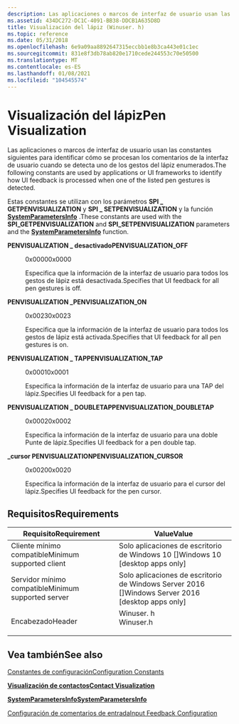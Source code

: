 ```yaml
---
description: Las aplicaciones o marcos de interfaz de usuario usan las constantes siguientes para identificar cómo se procesan los comentarios de la interfaz de usuario cuando se detecta uno de los gestos del lápiz enumerados.
ms.assetid: 434DC272-DC1C-4091-BB38-DDCB1A635D8D
title: Visualización del lápiz (Winuser. h)
ms.topic: reference
ms.date: 05/31/2018
ms.openlocfilehash: 6e9a09aa8892647315eccbb1e8b3ca443e01c1ec
ms.sourcegitcommit: 831e8f3db78ab820e1710cede244553c70e50500
ms.translationtype: MT
ms.contentlocale: es-ES
ms.lasthandoff: 01/08/2021
ms.locfileid: "104545574"
---
```

# <a name="pen-visualization"></a><span data-ttu-id="38852-103">Visualización del lápiz</span><span class="sxs-lookup"><span data-stu-id="38852-103">Pen Visualization</span></span>

<span data-ttu-id="38852-104">Las aplicaciones o marcos de interfaz de usuario usan las constantes siguientes para identificar cómo se procesan los comentarios de la interfaz de usuario cuando se detecta uno de los gestos del lápiz enumerados.</span><span class="sxs-lookup"><span data-stu-id="38852-104">The following constants are used by applications or UI frameworks to identify how UI feedback is processed when one of the listed pen gestures is detected.</span></span>

<span data-ttu-id="38852-105">Estas constantes se utilizan con los parámetros **SPI \_ GETPENVISUALIZATION** y **SPI \_ SETPENVISUALIZATION** y la función [**SystemParametersInfo**](/windows/win32/api/winuser/nf-winuser-systemparametersinfoa) .</span><span class="sxs-lookup"><span data-stu-id="38852-105">These constants are used with the **SPI\_GETPENVISUALIZATION** and **SPI\_SETPENVISUALIZATION** parameters and the [**SystemParametersInfo**](/windows/win32/api/winuser/nf-winuser-systemparametersinfoa) function.</span></span>

<dl> <dt>

<span data-ttu-id="38852-106"><span id="PENVISUALIZATION_OFF"></span><span id="penvisualization_off"></span>**PENVISUALIZATION \_ desactivado**</span><span class="sxs-lookup"><span data-stu-id="38852-106"><span id="PENVISUALIZATION_OFF"></span><span id="penvisualization_off"></span>**PENVISUALIZATION\_OFF**</span></span>
</dt> <dd> <dl> <dt>

<span data-ttu-id="38852-107">0x0000</span><span class="sxs-lookup"><span data-stu-id="38852-107">0x0000</span></span>
</dt> <dt>



<span data-ttu-id="38852-108">Especifica que la información de la interfaz de usuario para todos los gestos de lápiz está desactivada.</span><span class="sxs-lookup"><span data-stu-id="38852-108">Specifies that UI feedback for all pen gestures is off.</span></span>


</dt> </dl> </dd> <dt>

<span data-ttu-id="38852-109"><span id="PENVISUALIZATION_ON"></span><span id="penvisualization_on"></span>**PENVISUALIZATION \_**</span><span class="sxs-lookup"><span data-stu-id="38852-109"><span id="PENVISUALIZATION_ON"></span><span id="penvisualization_on"></span>**PENVISUALIZATION\_ON**</span></span>
</dt> <dd> <dl> <dt>

<span data-ttu-id="38852-110">0x0023</span><span class="sxs-lookup"><span data-stu-id="38852-110">0x0023</span></span>
</dt> <dt>



<span data-ttu-id="38852-111">Especifica que la información de la interfaz de usuario para todos los gestos de lápiz está activada.</span><span class="sxs-lookup"><span data-stu-id="38852-111">Specifies that UI feedback for all pen gestures is on.</span></span>


</dt> </dl> </dd> <dt>

<span data-ttu-id="38852-112"><span id="PENVISUALIZATION_TAP"></span><span id="penvisualization_tap"></span>**PENVISUALIZATION \_ TAP**</span><span class="sxs-lookup"><span data-stu-id="38852-112"><span id="PENVISUALIZATION_TAP"></span><span id="penvisualization_tap"></span>**PENVISUALIZATION\_TAP**</span></span>
</dt> <dd> <dl> <dt>

<span data-ttu-id="38852-113">0x0001</span><span class="sxs-lookup"><span data-stu-id="38852-113">0x0001</span></span>
</dt> <dt>



<span data-ttu-id="38852-114">Especifica la información de la interfaz de usuario para una TAP del lápiz.</span><span class="sxs-lookup"><span data-stu-id="38852-114">Specifies UI feedback for a pen tap.</span></span>


</dt> </dl> </dd> <dt>

<span data-ttu-id="38852-115"><span id="PENVISUALIZATION_DOUBLETAP"></span><span id="penvisualization_doubletap"></span>**PENVISUALIZATION \_ DOUBLETAP**</span><span class="sxs-lookup"><span data-stu-id="38852-115"><span id="PENVISUALIZATION_DOUBLETAP"></span><span id="penvisualization_doubletap"></span>**PENVISUALIZATION\_DOUBLETAP**</span></span>
</dt> <dd> <dl> <dt>

<span data-ttu-id="38852-116">0x0002</span><span class="sxs-lookup"><span data-stu-id="38852-116">0x0002</span></span>
</dt> <dt>



<span data-ttu-id="38852-117">Especifica la información de la interfaz de usuario para una doble Punte de lápiz.</span><span class="sxs-lookup"><span data-stu-id="38852-117">Specifies UI feedback for a pen double tap.</span></span>


</dt> </dl> </dd> <dt>

<span data-ttu-id="38852-118"><span id="PENVISUALIZATION_CURSOR"></span><span id="penvisualization_cursor"></span>**\_cursor PENVISUALIZATION**</span><span class="sxs-lookup"><span data-stu-id="38852-118"><span id="PENVISUALIZATION_CURSOR"></span><span id="penvisualization_cursor"></span>**PENVISUALIZATION\_CURSOR**</span></span>
</dt> <dd> <dl> <dt>

<span data-ttu-id="38852-119">0x0020</span><span class="sxs-lookup"><span data-stu-id="38852-119">0x0020</span></span>
</dt> <dt>



<span data-ttu-id="38852-120">Especifica la información de la interfaz de usuario para el cursor del lápiz.</span><span class="sxs-lookup"><span data-stu-id="38852-120">Specifies UI feedback for the pen cursor.</span></span>


</dt> </dl> </dd> </dl>

## <a name="requirements"></a><span data-ttu-id="38852-121">Requisitos</span><span class="sxs-lookup"><span data-stu-id="38852-121">Requirements</span></span>



| <span data-ttu-id="38852-122">Requisito</span><span class="sxs-lookup"><span data-stu-id="38852-122">Requirement</span></span> | <span data-ttu-id="38852-123">Value</span><span class="sxs-lookup"><span data-stu-id="38852-123">Value</span></span> |
|-------------------------------------|--------------------------------------------------------------------------------------|
| <span data-ttu-id="38852-124">Cliente mínimo compatible</span><span class="sxs-lookup"><span data-stu-id="38852-124">Minimum supported client</span></span><br/> | <span data-ttu-id="38852-125">Solo aplicaciones de escritorio de Windows 10 \[\]</span><span class="sxs-lookup"><span data-stu-id="38852-125">Windows 10 \[desktop apps only\]</span></span><br/>                                          |
| <span data-ttu-id="38852-126">Servidor mínimo compatible</span><span class="sxs-lookup"><span data-stu-id="38852-126">Minimum supported server</span></span><br/> | <span data-ttu-id="38852-127">Solo aplicaciones de escritorio de Windows Server 2016 \[\]</span><span class="sxs-lookup"><span data-stu-id="38852-127">Windows Server 2016 \[desktop apps only\]</span></span><br/>                                 |
| <span data-ttu-id="38852-128">Encabezado</span><span class="sxs-lookup"><span data-stu-id="38852-128">Header</span></span><br/>                   | <dl> <span data-ttu-id="38852-129"><dt>Winuser. h</dt></span><span class="sxs-lookup"><span data-stu-id="38852-129"><dt>Winuser.h</dt></span></span> </dl> |



## <a name="see-also"></a><span data-ttu-id="38852-130">Vea también</span><span class="sxs-lookup"><span data-stu-id="38852-130">See also</span></span>

<dl> <dt>

[<span data-ttu-id="38852-131">Constantes de configuración</span><span class="sxs-lookup"><span data-stu-id="38852-131">Configuration Constants</span></span>](configuration-constants.md)
</dt> <dt>

[<span data-ttu-id="38852-132">**Visualización de contactos**</span><span class="sxs-lookup"><span data-stu-id="38852-132">**Contact Visualization**</span></span>](contact-visualization.md)
</dt> <dt>

[<span data-ttu-id="38852-133">**SystemParametersInfo**</span><span class="sxs-lookup"><span data-stu-id="38852-133">**SystemParametersInfo**</span></span>](/windows/win32/api/winuser/nf-winuser-systemparametersinfoa)
</dt> <dt>

[<span data-ttu-id="38852-134">Configuración de comentarios de entrada</span><span class="sxs-lookup"><span data-stu-id="38852-134">Input Feedback Configuration</span></span>](/previous-versions/windows/desktop/input_feedback/input-feedback-configuration-portal)
</dt> </dl>

 

